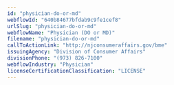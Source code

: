 ```yaml
---
id: "physician-do-or-md"
webflowId: "640b84677bfdab9c9fe1cef8"
urlSlug: "physician-do-or-md"
webflowName: "Physician (DO or MD)"
filename: "physician-do-or-md"
callToActionLink: "http://njconsumeraffairs.gov/bme"
issuingAgency: "Division of Consumer Affairs"
divisionPhone: "(973) 826-7100"
webflowIndustry: "Physician"
licenseCertificationClassification: "LICENSE"
---
```


